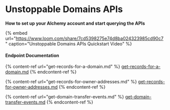 # Unstoppable Domains APIs

**How to set up your Alchemy account and start querying the APIs**

{% embed url="https://www.loom.com/share/7cd5398275e74d8ba024323985cd90c7" caption="Unstoppable Domains APIs Quickstart Video" %}

#### Endpoint Documentation

{% content-ref url="get-records-for-a-domain.md" %}
[get-records-for-a-domain.md](get-records-for-a-domain.md)
{% endcontent-ref %}

{% content-ref url="get-records-for-owner-addresses.md" %}
[get-records-for-owner-addresses.md](get-records-for-owner-addresses.md)
{% endcontent-ref %}

{% content-ref url="get-domain-transfer-events.md" %}
[get-domain-transfer-events.md](get-domain-transfer-events.md)
{% endcontent-ref %}
